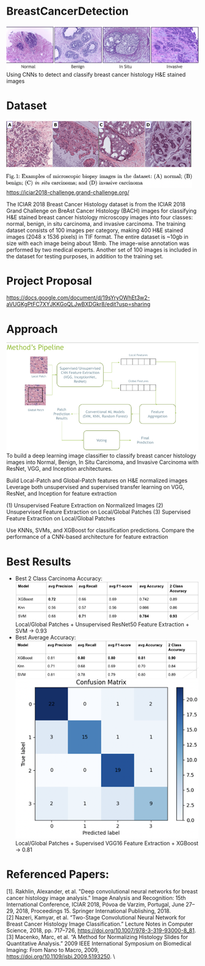 # BreastCancerDetection
![text](https://github.com/EricLi-Dev/BreastCancerDetection/blob/main/Images/4_categories.png)\
Using CNNs to detect and classify breast cancer histology H&amp;E stained images

# Dataset
![text](https://github.com/EricLi-Dev/BreastCancerDetection/blob/main/Images/4_categories_figure.png)\
https://iciar2018-challenge.grand-challenge.org/

The ICIAR 2018 Breast Cancer Histology dataset is from the ICIAR 2018 Grand Challenge on BreAst Cancer Histology (BACH) images for classifying H&E stained breast cancer histology microscopy images into four classes: normal, benign, in situ carcinoma, and invasive carcinoma. The training dataset consists of 100 images per category, making 400 H&E stained images (2048 x 1536 pixels) in TIF format. The entire dataset is ~10gb in size with each image being about 18mb. The image-wise annotation was performed by two medical experts. Another set of 100 images is included in the dataset for testing purposes, in addition to the training set.

# Project Proposal
https://docs.google.com/document/d/19sYryOWhEt3w2-aVUGKgPtFC7XYJKKGoQLJwBXDGkr8/edit?usp=sharing

# Approach
![text](https://github.com/EricLi-Dev/BreastCancerDetection/blob/main/Images/methods_pipeline.png)\
To build a deep learning image classifier to classify breast cancer histology images into Normal, Benign, In Situ Carcinoma, and Invasive Carcinoma with ResNet, VGG, and Inception architectures. 

Build Local-Patch and Global-Patch features on H&E normalized images
Leverage both unsupervised and supervised transfer learning on VGG, ResNet, and Inception for feature extraction

(1) Unsupervised Feature Extraction on Normalized Images
(2) Unsupervised Feature Extraction on Local/Global Patches
(3) Supervised Feature Extraction on Local/Global Patches

Use KNNs, SVMs, and XGBoost for classification predictions. 
Compare the performance of a CNN-based architecture for feature extraction 

# Best Results
- Best 2 Class Carcinoma Accuracy:
  ![text](https://github.com/EricLi-Dev/BreastCancerDetection/blob/main/Images/UnsupervisedFeatureExtraction_ResNet50_SVM_Results.png)\
  Local/Global Patches + Unsupervised ResNet50 Feature Extraction + SVM -> 0.93
- Best Average Accuracy:
  ![text](https://github.com/EricLi-Dev/BreastCancerDetection/blob/main/Images/SupervisedFeatureExtraction_VGG16_XGBoost_ResultTable.png)\
  ![text](https://github.com/EricLi-Dev/BreastCancerDetection/blob/main/Images/SupervisedFeatureExtraction_VGG16_XGBoost_ResultConfMatrix.png)\
  Local/Global Patches + Supervised VGG16 Feature Extraction + XGBoost -> 0.81
  
# Referenced Papers:
[1]. Rakhlin, Alexander, et al. "Deep convolutional neural networks for breast cancer histology image analysis." Image Analysis and Recognition: 15th International Conference, ICIAR 2018, Póvoa de Varzim, Portugal, June 27–29, 2018, Proceedings 15. Springer International Publishing, 2018.\
[2] Nazeri, Kamyar, et al. “Two-Stage Convolutional Neural Network for Breast Cancer Histology Image Classification.” Lecture Notes in Computer Science, 2018, pp. 717–726, https://doi.org/10.1007/978-3-319-93000-8_81. \
[3] Macenko, Marc, et al. “A Method for Normalizing Histology Slides for Quantitative Analysis.” 2009 IEEE International Symposium on Biomedical Imaging: From Nano to Macro, 2009, https://doi.org/10.1109/isbi.2009.5193250. \

